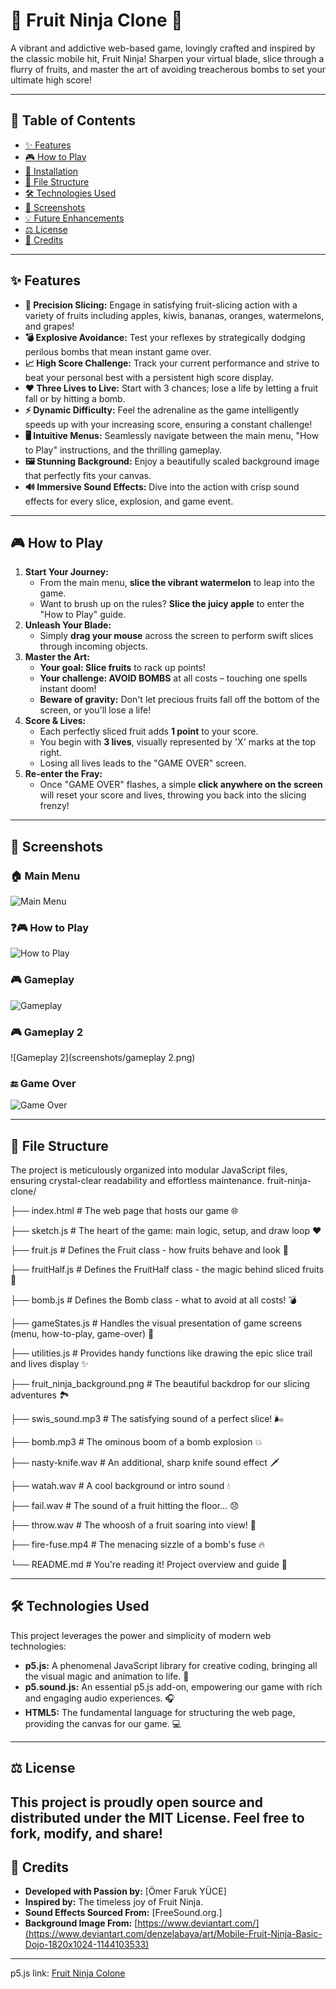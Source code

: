 # 🍉 Fruit Ninja Clone 🔪

A vibrant and addictive web-based game, lovingly crafted and inspired by the classic mobile hit, Fruit Ninja! Sharpen your virtual blade, slice through a flurry of fruits, and master the art of avoiding treacherous bombs to set your ultimate high score!

---

## 📖 Table of Contents

-   [✨ Features](#-features)
-   [🎮 How to Play](#-how-to-play)
-   [🚀 Installation](#-installation)
-   [📁 File Structure](#-file-structure)
-   [🛠️ Technologies Used](#%EF%B8%8F-technologies-used)
-   [📸 Screenshots](#-screenshots)
-   [💡 Future Enhancements](#-future-enhancements)
-   [⚖️ License](#%EF%B8%8F-license)
-   [💖 Credits](#-credits)

---

## ✨ Features

-   **🎯 Precision Slicing:** Engage in satisfying fruit-slicing action with a variety of fruits including apples, kiwis, bananas, oranges, watermelons, and grapes!
-   **💣 Explosive Avoidance:** Test your reflexes by strategically dodging perilous bombs that mean instant game over.
-   **📈 High Score Challenge:** Track your current performance and strive to beat your personal best with a persistent high score display.
-   **❤️ Three Lives to Live:** Start with 3 chances; lose a life by letting a fruit fall or by hitting a bomb.
-   **⚡ Dynamic Difficulty:** Feel the adrenaline as the game intelligently speeds up with your increasing score, ensuring a constant challenge!
-   **🖥️ Intuitive Menus:** Seamlessly navigate between the main menu, "How to Play" instructions, and the thrilling gameplay.
-   **🖼️ Stunning Background:** Enjoy a beautifully scaled background image that perfectly fits your canvas.
-   **🔊 Immersive Sound Effects:** Dive into the action with crisp sound effects for every slice, explosion, and game event.

---

## 🎮 How to Play

1.  **Start Your Journey:**
    -   From the main menu, **slice the vibrant watermelon** to leap into the game.
    -   Want to brush up on the rules? **Slice the juicy apple** to enter the "How to Play" guide.
2.  **Unleash Your Blade:**
    -   Simply **drag your mouse** across the screen to perform swift slices through incoming objects.
3.  **Master the Art:**
    -   **Your goal: Slice fruits** to rack up points!
    -   **Your challenge: AVOID BOMBS** at all costs – touching one spells instant doom!
    -   **Beware of gravity:** Don't let precious fruits fall off the bottom of the screen, or you'll lose a life!
4.  **Score & Lives:**
    -   Each perfectly sliced fruit adds **1 point** to your score.
    -   You begin with **3 lives**, visually represented by 'X' marks at the top right.
    -   Losing all lives leads to the "GAME OVER" screen.
5.  **Re-enter the Fray:**
    -   Once "GAME OVER" flashes, a simple **click anywhere on the screen** will reset your score and lives, throwing you back into the slicing frenzy!

---
## 📸 Screenshots

### 🏠 Main Menu
![Main Menu](screenshots/menu.png)

### ❓🎮 How to Play
![How to Play](screenshots/howToPlay.png)

### 🎮 Gameplay
![Gameplay](screenshots/gameplay.png)

### 🎮 Gameplay 2
![Gameplay 2](screenshots/gameplay 2.png)

### 🔚 Game Over
![Game Over](screenshots/gameOver.png)

---
## 📁 File Structure

The project is meticulously organized into modular JavaScript files, ensuring crystal-clear readability and effortless maintenance.
fruit-ninja-clone/

├── index.html # The web page that hosts our game 🌐

├── sketch.js # The heart of the game: main logic, setup, and draw loop ❤️

├── fruit.js # Defines the Fruit class - how fruits behave and look 🍎

├── fruitHalf.js # Defines the FruitHalf class - the magic behind sliced fruits 🔪

├── bomb.js # Defines the Bomb class - what to avoid at all costs! 💣

├── gameStates.js # Handles the visual presentation of game screens (menu, how-to-play, game-over) 🎨

├── utilities.js # Provides handy functions like drawing the epic slice trail and lives display ✨

├── fruit_ninja_background.png # The beautiful backdrop for our slicing adventures 🏞️

├── swis_sound.mp3 # The satisfying sound of a perfect slice! 🌬️

├── bomb.mp3 # The ominous boom of a bomb explosion 💥

├── nasty-knife.wav # An additional, sharp knife sound effect 🗡️

├── watah.wav # A cool background or intro sound 💧

├── fail.wav # The sound of a fruit hitting the floor... 😞

├── throw.wav # The whoosh of a fruit soaring into view! 🚀

├── fire-fuse.mp4 # The menacing sizzle of a bomb's fuse 🔥

└── README.md # You're reading it! Project overview and guide 📝


---
## 🛠️ Technologies Used

This project leverages the power and simplicity of modern web technologies:

-   **p5.js:** A phenomenal JavaScript library for creative coding, bringing all the visual magic and animation to life. 🎨
-   **p5.sound.js:** An essential p5.js add-on, empowering our game with rich and engaging audio experiences. 🎧
-   **HTML5:** The fundamental language for structuring the web page, providing the canvas for our game. 💻

---
## ⚖️ License

This project is proudly open source and distributed under the **MIT License**. Feel free to fork, modify, and share!
---

## 💖 Credits

-   **Developed with Passion by:** [Ömer Faruk YÜCE]
-   **Inspired by:** The timeless joy of Fruit Ninja.
-   **Sound Effects Sourced From:** [FreeSound.org.]
-   **Background Image From:** [https://www.deviantart.com/](https://www.deviantart.com/denzelabaya/art/Mobile-Fruit-Ninja-Basic-Dojo-1820x1024-1144103533)

---

p5.js link: [Fruit Ninja Colone](https://editor.p5js.org/Omer_Faruk_Yuce/sketches/V5q7nJkJj)
